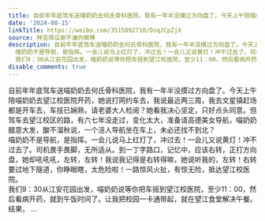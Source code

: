 ```yaml
---
title: 自前年年底驾车送喵奶奶去何氏骨科医院，我有一年半没摸过方向盘了。今天上午陪喵奶奶去望江校医院开药，她说打网约车去，我说最近两三周，我去文星镇赶场都是开...
date: '2024-08-15'
linkTitle: https://weibo.com/3515092710/OsqJCpZjX
source: 种豆得瓜谢不谦的微博
description: 自前年年底驾车送喵奶奶去何氏骨科医院，我有一年半没摸过方向盘了。今天上午陪喵奶奶去望江校医院开药，她说打网约车去，我说最近两三周，我去文星镇赶场都是开车去，车技已娴熟，请老婆大人检阅？她看我决心坚定，只好点头同意。但驾车去望江校区的路，有六七年没走过，变化太大，准备请高德美女导航，喵奶奶醋意大发，酸不溜秋说，一个活人导航坐在车上，未必还找不到北？<br>
  喵奶奶不是导航，是指挥。一会儿说马上红灯了，冲过去！一会儿又说黄灯！冲不过去了。司机畏手畏脚，无所适从。到一丁字路口，记忆中，应该右转，正打方向盘，她却吼吼吼，左转，左转！我说我记得是右转得嘛，她说听我的，左转！右转要过地下隧道，你睁眼瞎，太危险啦！一路惊风火扯，有惊无险，抵达望江校医院。<br>
  我们9：30从江安花园出发，喵奶奶说等你把车摇到望江校医院，至少11：00，然后看病开药，就到午饭时间了。让我把校园一卡通带起，就在望江食堂解决午餐。结果， ...
disable_comments: true
---
```

自前年年底驾车送喵奶奶去何氏骨科医院，我有一年半没摸过方向盘了。今天上午陪喵奶奶去望江校医院开药，她说打网约车去，我说最近两三周，我去文星镇赶场都是开车去，车技已娴熟，请老婆大人检阅？她看我决心坚定，只好点头同意。但驾车去望江校区的路，有六七年没走过，变化太大，准备请高德美女导航，喵奶奶醋意大发，酸不溜秋说，一个活人导航坐在车上，未必还找不到北？<br> 喵奶奶不是导航，是指挥。一会儿说马上红灯了，冲过去！一会儿又说黄灯！冲不过去了。司机畏手畏脚，无所适从。到一丁字路口，记忆中，应该右转，正打方向盘，她却吼吼吼，左转，左转！我说我记得是右转得嘛，她说听我的，左转！右转要过地下隧道，你睁眼瞎，太危险啦！一路惊风火扯，有惊无险，抵达望江校医院。<br> 我们9：30从江安花园出发，喵奶奶说等你把车摇到望江校医院，至少11：00，然后看病开药，就到午饭时间了。让我把校园一卡通带起，就在望江食堂解决午餐。结果， ...